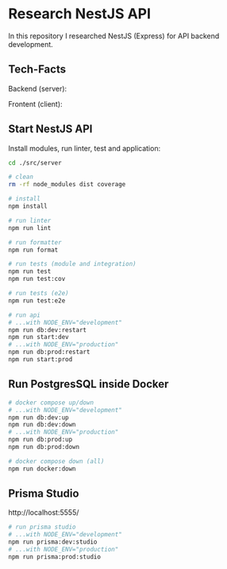 # Research NestJS API

In this repository I researched NestJS (Express) for API backend development.

## Tech-Facts

Backend (server):

Frontent (client):

## Start NestJS API

Install modules, run linter, test and application:

```sh
cd ./src/server

# clean
rm -rf node_modules dist coverage

# install
npm install

# run linter
npm run lint

# run formatter
npm run format

# run tests (module and integration)
npm run test
npm run test:cov

# run tests (e2e)
npm run test:e2e

# run api
# ...with NODE_ENV="development"
npm run db:dev:restart
npm run start:dev
# ...with NODE_ENV="production"
npm run db:prod:restart
npm run start:prod
```

## Run PostgresSQL inside Docker

```sh
# docker compose up/down
# ...with NODE_ENV="development"
npm run db:dev:up
npm run db:dev:down
# ...with NODE_ENV="production"
npm run db:prod:up
npm run db:prod:down

# docker compose down (all)
npm run docker:down
```

## Prisma Studio

http://localhost:5555/

```sh
# run prisma studio
# ...with NODE_ENV="development"
npm run prisma:dev:studio
# ...with NODE_ENV="production"
npm run prisma:prod:studio
```
